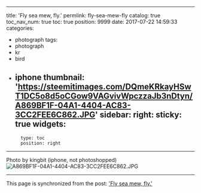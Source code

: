 
---
title: 'Fly sea mew, fly.'
permlink: fly-sea-mew-fly
catalog: true
toc_nav_num: true
toc: true
position: 9999
date: 2017-07-22 14:59:33
categories:
- photograph
tags:
- photograph
- kr
- bird
- iphone
thumbnail: 'https://steemitimages.com/DQmeKRkayHSwT1DC5o8d5oCGow9VAGvivWpczzaJb3nDtyn/A869BF1F-04A1-4404-AC83-3CC2FEE6C862.JPG'
sidebar:
    right:
        sticky: true
widgets:
    -
        type: toc
        position: right
---


Photo by kingbit (iphone, not photoshopped)
![A869BF1F-04A1-4404-AC83-3CC2FEE6C862.JPG](https://steemitimages.com/DQmeKRkayHSwT1DC5o8d5oCGow9VAGvivWpczzaJb3nDtyn/A869BF1F-04A1-4404-AC83-3CC2FEE6C862.JPG)

- - -

This page is synchronized from the post: ['Fly sea mew, fly.'](https://steemit.com/@kingbit/fly-sea-mew-fly)
